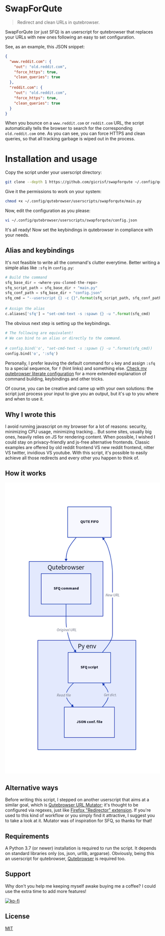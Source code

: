 # SwapForQute

> Redirect and clean URLs in qutebrowser.

SwapForQute (or just SFQ) is an userscript for qutebrowser that replaces your URLs with new ones following an easy to set configuration.

See, as an example, this JSON snippet:

```json
{
  "www.reddit.com": {
    "out": "old.reddit.com",
    "force_https": true,
    "clean_queries": true
  },
  "reddit.com": {
    "out": "old.reddit.com",
    "force_https": true,
    "clean_queries": true
  }
}
```

When you bounce on a `www.reddit.com` or `reddit.com` URL, the script automatically tells the browser to search for the corresponding `old.reddit.com` one. As you can see, you can force HTTPS and clean queries, so that all tracking garbage is wiped out in the process.

# Installation and usage
Copy the script under your userscript directory:

``` sh
git clone --depth 1 https://github.com/gicrisf/swapforqute ~/.config/qutebrowser/userscripts
```

Give it the permissions to work on your system:

``` sh
chmod +x ~/.config/qutebrowser/userscripts/swapforqute/main.py
```

Now, edit the configuration as you please:

``` sh
vi ~/.config/qutebrowser/userscripts/swapforqute/config.json
```

It's all ready! Now set the keybindings in qutebrowser in compliance with your needs.

## Alias and keybindings
It's not feasible to write all the command's clutter everytime.
Better writing a simple alias like `:sfq` in `config.py`:

``` python
# Build the command
sfq_base_dir = <where-you-cloned-the-repo>
sfq_script_path = sfq_base_dir + "main.py"
sfq_conf_path = sfq_base_dir + "config.json"
sfq_cmd = "--userscript {} -c {}".format(sfq_script_path, sfq_conf_path)

# Assign the alias
c.aliases['sfq'] = "set-cmd-text -s :spawn {} -u ".format(sfq_cmd)
```

The obvious next step is setting up the keybindings.

``` python
# The following are equivalent!
# We can bind to an alias or directly to the command.

# config.bind('o', "set-cmd-text -s :spawn {} -u ".format(sfq_cmd))
config.bind('o', ':sfq')
```

Personally, I prefer leaving the default command for `o` key and assign `:sfq` to a special sequence, for `f` (hint links) and something else. [Check my qutebrowser literate configuration](https://github.com/gicrisf/qute-config) for a more extended explanation of command building, keybindings and other tricks. 

Of course, you can be creative and came up with your own solutions: the script just process your input to give you an output, but it's up to you where and when to use it.

## Why I wrote this
I avoid running javascript on my browser for a lot of reasons: security, minimizing CPU usage, minimizing tracking... But some sites, usually big ones, heavily relies on JS for rendering content. When possible, I wished I could stay on privacy-friendly and js-free alternative frontends. Classic examples are offered by old reddit frontend VS new reddit frontend, nitter VS twitter, invidious VS youtube. With this script, it's possible to easily achieve all those redirects and every other you happen to think of.

## How it works

![diagram](diagram.png)

## Alternative ways
Before writing this script, I stepped on another userscript that aims at a similar goal, which is [Qutebrowser URL Mutator](https://codeberg.org/mister_monster/qutebrowser-url-mutator); it's thought to be configured via regexes, just like [Firefox "Redirector" extension](https://github.com/einaregilsson/Redirector). If you're used to this kind of workflow or you simply find it attractive, I suggest you to take a look at it.
Mutator was of inspiration for SFQ, so thanks for that!

## Requirements
A Python 3.7 (or newer) installation is required to run the script. It depends on standard libraries only (os, json, urllib, argparse). Obviously, being this an userscript for qutebrowser, [Qutebrowser](https://github.com/qutebrowser/qutebrowser) is required too.

## Support
Why don't you help me keeping myself awake buying me a coffee?
I could use the extra time to add more features!

[![ko-fi](https://ko-fi.com/img/githubbutton_sm.svg)](https://ko-fi.com/V7V425BFU)

## License
[MIT](https://github.com/gicrisf/swapforqute/blob/main/LICENSE)
